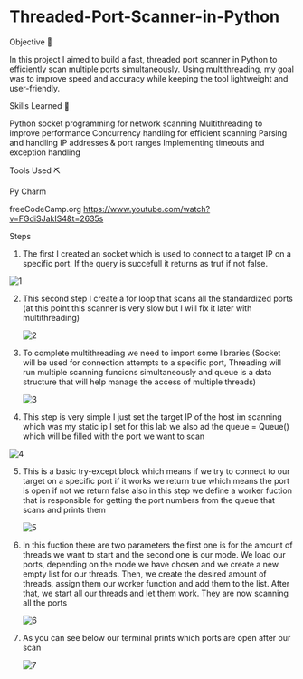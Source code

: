 # Threaded-Port-Scanner-in-Python


Objective 🎯

In this project I aimed to build a fast, threaded port scanner in Python to efficiently scan multiple ports simultaneously. Using multithreading, my goal was to improve speed and accuracy while keeping the tool lightweight and user-friendly.

Skills Learned 🧠

Python socket programming for network scanning
Multithreading to improve performance
Concurrency handling for efficient scanning
Parsing and handling IP addresses & port ranges
Implementing timeouts and exception handling

Tools Used ⛏

Py Charm

freeCodeCamp.org
https://www.youtube.com/watch?v=FGdiSJakIS4&t=2635s




Steps

1. The first I created an socket which is used to connect to a target IP on a specific port. If the query is succefull it returns as truf if not false.
   
![1](https://github.com/user-attachments/assets/a707e8e6-f4c5-43dc-9a13-4bc9d72c0a46)

2. This second step I create a for loop that scans all the standardized ports (at this point this scanner is very slow but I will fix it later with multithreading)

   ![2](https://github.com/user-attachments/assets/a6d9169d-b8f8-4266-b7d0-0e8ed2539185)

3. To complete multithreading we need to import some libraries (Socket will be used for connection attempts to a specific port, Threading will run multiple scanning funcions simultaneously and
   queue is a data structure that will help manage the access of multiple threads)

   ![3](https://github.com/user-attachments/assets/d7f36680-f0c3-4597-b9c0-5f4621d76d1d)

4. This step is very simple I just set the target IP of the host im scanning which was my static ip I set for this lab we also ad the queue = Queue() which will be filled with the port we want to scan

   
![4](https://github.com/user-attachments/assets/a7423694-d6b6-46a6-a655-8d4f168f7208)


5. This is a basic try-except block which  means if we try to connect to our target on a specific port if it works we return true which means the port is open if not we return false also in this step we define a worker fuction that is responsible for getting the port numbers from the queue that scans and prints them

   ![5](https://github.com/user-attachments/assets/a9106a37-3a23-4f6c-a239-b0094c70281a)

6. In this fuction there are two parameters the first one is for the amount of threads we want to start and the second one is our mode. We load our ports, depending on the mode we have chosen and we create a new empty list for our threads. Then, we create the desired amount of threads, assign them our worker function and add them to the list. After that, we start all our threads and let them work. They are now scanning all the ports

   ![6](https://github.com/user-attachments/assets/af43e949-0c06-4f5e-a095-5955c4e54648)

7. As you can see below our terminal prints which ports are open after our scan

   ![7](https://github.com/user-attachments/assets/23913fbe-f9cd-45e6-98a6-f85687f41044)



   
